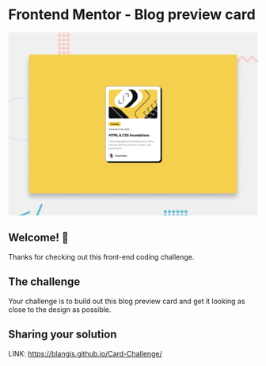 # Frontend Mentor - Blog preview card

![Design preview for the Blog preview card coding challenge](./preview.jpg)

## Welcome! 👋

Thanks for checking out this front-end coding challenge.


## The challenge

Your challenge is to build out this blog preview card and get it looking as close to the design as possible.


## Sharing your solution

LINK: https://blangis.github.io/Card-Challenge/
